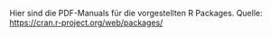 Hier sind die PDF-Manuals für die vorgestellten R Packages.
Quelle: https://cran.r-project.org/web/packages/
